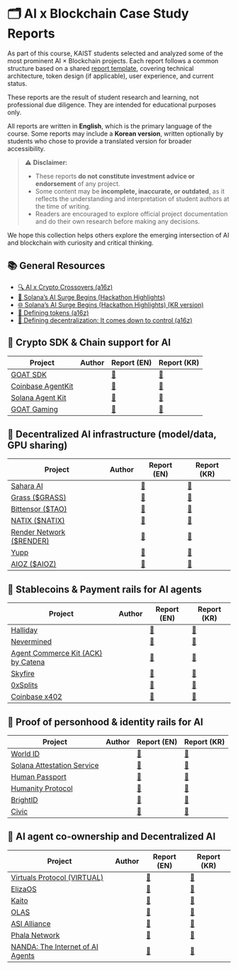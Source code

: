 # 🗂 AI x Blockchain Case Study Reports

As part of this course, KAIST students selected and analyzed some of the most prominent AI × Blockchain projects. Each report follows a common structure based on a shared [report template](./template.md), covering technical architecture, token design (if applicable), user experience, and current status.

These reports are the result of student research and learning, not professional due diligence. They are intended for educational purposes only.

All reports are written in **English**, which is the primary language of the course. Some reports may include a **Korean version**, written optionally by students who chose to provide a translated version for broader accessibility.

> ⚠ **Disclaimer:**  
> - These reports **do not constitute investment advice or endorsement** of any project.  
> - Some content may be **incomplete, inaccurate, or outdated**, as it reflects the understanding and interpretation of student authors at the time of writing.  
> - Readers are encouraged to explore official project documentation and do their own research before making any decisions.

We hope this collection helps others explore the emerging intersection of AI and blockchain with curiosity and critical thinking.

## 📚 General Resources
- [🔍 AI x Crypto Crossovers (a16z)](https://a16zcrypto.com/posts/article/ai-crypto-crossovers/)
- [🚀 Solana’s AI Surge Begins (Hackathon Highlights)](https://4pillars.io/en/articles/solana-s-ai-surge-begins-hackathon-highlights)
- [🌐 Solana’s AI Surge Begins (Hackathon Highlights) (KR version)](https://4pillars.io/ko/articles/solana-s-ai-surge-begins-hackathon-highlights)
- [📜 Defining tokens (a16z)](https://a16zcrypto.com/posts/article/defining-tokens/)
- [🧮 Defining decentralization: It comes down to control (a16z)](https://a16zcrypto.com/posts/article/defining-decentralization-control/)

## 🔧 Crypto SDK & Chain support for AI

| Project | Author | Report (EN) | Report (KR) |
|---------|--------|-------------|-------------|
| [GOAT SDK](https://github.com/goat-sdk/goat) |  | [📄](reports/goat.md) | [📄](reports/goat_kr.md) |
| [Coinbase AgentKit](https://www.coinbase.com/developer-platform/products/agentkit) |  | [📄](reports/coinbase_agentkit.md) | [📄](reports/coinbase_agentkit_kr.md) |
| [Solana Agent Kit](https://github.com/sendaifun/solana-agent-kit) |  | [📄](reports/solana_agentkit.md) | [📄](reports/solana_agentkit_kr.md) |
| [GOAT Gaming](https://goatgaming.com/) |  | [📄](reports/goat_gaming.md) | [📄](reports/goat_gaming_kr.md) |


## 🧠 Decentralized AI infrastructure (model/data, GPU sharing)

| Project | Author | Report (EN) | Report (KR) |
|---------|--------|-------------|-------------|
| [Sahara AI](https://saharaai.com/) |  | [📄](reports/saharaai.md) | [📄](reports/saharaai_kr.md) |
| [Grass ($GRASS)](https://4pillars.io/ko/articles/ais-biggest-grassroots-moment) |  | [📄](reports/grass.md) | [📄](reports/grass_kr.md) |
| [Bittensor ($TAO)](https://docs.bittensor.com/) |  | [📄](reports/bittensor.md) | [📄](reports/bittensor_kr.md) |
| [NATIX ($NATIX)](https://www.natix.network/) |  | [📄](reports/natix.md) | [📄](reports/natix_kr.md) |
| [Render Network ($RENDER)](https://renderfoundation.com/whitepaper) |  | [📄](reports/render.md) | [📄](reports/render_kr.md) |
| [Yupp](https://yupp.ai/) |  | [📄](reports/yupp.md) | [📄](reports/yupp_kr.md) |
| [AIOZ ($AIOZ)](https://aioz.network/) |  | [📄](reports/aioz.md) | [📄](reports/aioz_kr.md) |


## 💸 Stablecoins & Payment rails for AI agents

| Project | Author | Report (EN) | Report (KR) |
|---------|--------|-------------|-------------|
| [Halliday](https://halliday.xyz/) |  | [📄](reports/halliday.md) | [📄](reports/halliday_kr.md) |
| [Nevermined](https://docs.nevermined.app/) |  | [📄](reports/nevermined.md) | [📄](reports/nevermined_kr.md) |
| [Agent Commerce Kit (ACK) by Catena](https://www.agentcommercekit.com/overview/introduction) |  | [📄](reports/ack_catena.md) | [📄](reports/ack_catena_kr.md) |
| [Skyfire](https://skyfire.xyz/) |  | [📄](reports/skyfire.md) | [📄](reports/skyfire_kr.md) |
| [0xSplits](https://splits.org/) |  | [📄](reports/0xsplits.md) | [📄](reports/0xsplits_kr.md) |
| [Coinbase x402](https://www.x402.org/) |  | [📄](reports/x402.md) | [📄](reports/x402_kr.md) |


## 🛂 Proof of personhood & identity rails for AI

| Project | Author | Report (EN) | Report (KR) |
|---------|--------|-------------|-------------|
| [World ID](https://world.org/world-id) |  | [📄](reports/worldid.md) | [📄](reports/worldid_kr.md) |
| [Solana Attestation Service](https://attest.solana.com/) |  | [📄](reports/solana_attestation.md) | [📄](reports/solana_attestation_kr.md) |
| [Human Passport](https://passport.human.tech/) |  | [📄](reports/human_passport.md) | [📄](reports/human_passport_kr.md) |
| [Humanity Protocol](https://www.humanity.org/) |  | [📄](reports/humanity_protocol.md) | [📄](reports/humanity_protocol_kr.md) |
| [BrightID](https://www.brightid.org/) |  | [📄](reports/brightid.md) | [📄](reports/brightid_kr.md) |
| [Civic](https://www.civic.com/) |  | [📄](reports/civic.md) | [📄](reports/civic_kr.md) |


## 🤖 AI agent co-ownership and Decentralized AI

| Project | Author | Report (EN) | Report (KR) |
|---------|--------|-------------|-------------|
| [Virtuals Protocol (VIRTUAL)](https://virtuals.io/) |  | [📄](reports/virtuals.md) | [📄](reports/virtuals_kr.md) |
| [ElizaOS](https://www.elizaos.ai/) |  | [📄](reports/elizaos.md) | [📄](reports/elizaos_kr.md) |
| [Kaito](https://kaito.ai/) |  | [📄](reports/kaito.md) | [📄](reports/kaito_kr.md) |
| [OLAS](https://olas.network/) |  | [📄](reports/olas.md) | [📄](reports/olas_kr.md) |
| [ASI Alliance](https://superintelligence.io/) |  | [📄](reports/asi_alliance.md) | [📄](reports/asi_alliance_kr.md) |
| [Phala Network](https://phala.network/ai) |  | [📄](reports/phala.md) | [📄](reports/phala_kr.md) |
| [NANDA: The Internet of AI Agents](https://nanda.media.mit.edu/) |  | [📄](reports/nanda.md) | [📄](reports/nanda_kr.md) |
